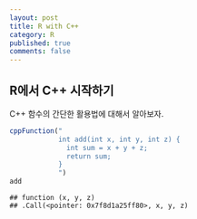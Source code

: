 ```yaml
---
layout: post
title: R with C++
category: R
published: true
comments: false
---
```


R에서 C++ 시작하기
------------------

C++ 함수의 간단한 활용법에 대해서 알아보자.

``` r
cppFunction("
            int add(int x, int y, int z) {
              int sum = x + y + z;
              return sum;
            }
            ")
add
```

    ## function (x, y, z) 
    ## .Call(<pointer: 0x7f8d1a25ff80>, x, y, z)
